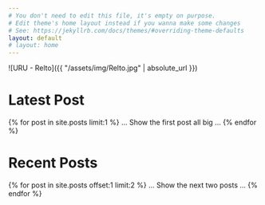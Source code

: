 ```yaml
---
# You don't need to edit this file, it's empty on purpose.
# Edit theme's home layout instead if you wanna make some changes
# See: https://jekyllrb.com/docs/themes/#overriding-theme-defaults
layout: default
# layout: home
---
```

![URU - Relto]({{ "/assets/img/Relto.jpg" | absolute_url }})


<h1>Latest Post</h1>
{% for post in site.posts limit:1 %}
... Show the first post all big ...
{% endfor %}
<h1>Recent Posts</h1>
{% for post in site.posts offset:1 limit:2 %}
... Show the next two posts ...
{% endfor %}
